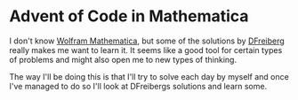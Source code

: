 # Advent of Code in Mathematica

I don't know [Wolfram Mathematica](https://www.wolfram.com/mathematica/), but
some of the solutions by [DFreiberg](https://github.com/HiggstonRainbird/AoC-2020)
really makes me want to learn it. It seems like a good tool for certain types of
problems and might also open me to new types of thinking.

The way I'll be doing this is that I'll try to solve each day by myself and once
I've managed to do so I'll look at DFreibergs solutions and learn some.
